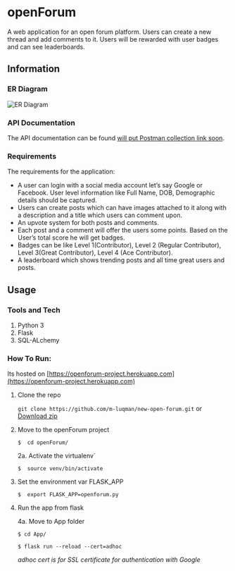 
# openForum

A web application for an open forum platform. Users can create a new thread and add comments to it. Users will be rewarded with user badges and can see leaderboards. 


## Information

### ER Diagram

![ER Diagram](https://i.imgur.com/nb2eLD3.png)

### API Documentation

The API documentation can be found [will put Postman collection link soon](http://docs.jedicarpool.apiary.io).

### Requirements

The requirements for the application:
* A user can login with a social media account let’s say Google or Facebook. User level information like Full Name, DOB, Demographic details should be captured.
* Users can create posts which can have images attached to it along with a description and a title which users can comment upon.
* An upvote system for both posts and comments.
* Each post and a comment will offer the users some points. Based on the User’s total score he will get badges.
* Badges can be like Level 1(Contributor), Level 2 (Regular Contributor), Level 3(Great Contributor), Level 4 (Ace Contributor).
* A leaderboard which shows trending posts and all time great users and posts.


## Usage

### Tools and Tech

1. Python 3
2. Flask
3. SQL-ALchemy

### How To Run:
 
Its hosted on [https://openforum-project.herokuapp.com](https://openforum-project.herokuapp.com)

1. Clone the repo
 
     `git clone https://github.com/m-luqman/new-open-forum.git`  or  [Download zip](https://github.com/m-luqman/new-open-forum/archive/master.zip)
 
2. Move to the openForum project

     `$  cd openForum/`
     
     2a. Activate the virtualenv`
     
     `$  source venv/bin/activate`

3. Set the environment var FLASK_APP

     `$  export FLASK_APP=openforum.py`

4. Run the app from flask

     4a. Move to App folder
     
      `$ cd App/`

      `$ flask run --reload --cert=adhoc`

      *adhoc cert is for SSL certificate for authentication with Google*

